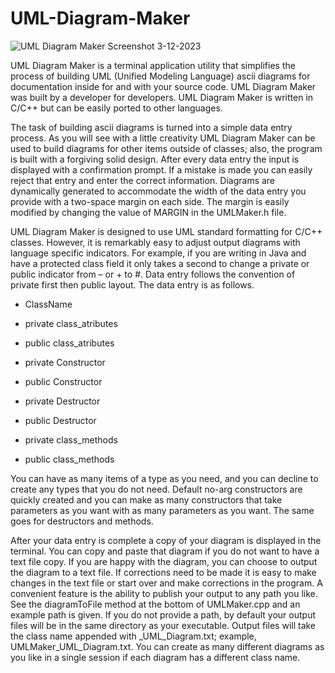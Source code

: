 # UML-Diagram-Maker

![UML Diagram Maker Screenshot 3-12-2023](https://user-images.githubusercontent.com/61360844/225535032-a028529d-3fe2-4a98-91fa-cd44326d7298.png)


UML Diagram Maker is a terminal application utility that simplifies the process of building UML (Unified Modeling Language) ascii diagrams for documentation inside for and with your source code. UML Diagram Maker was built by a developer for developers. UML Diagram Maker is written in C/C++ but can be easily ported to other languages. 


The task of building ascii diagrams is turned into a simple data entry process. As you will see with a little creativity UML Diagram Maker can be used to build diagrams for other items outside of classes; also, the program is built with a forgiving solid design. After every data entry the input is displayed with a confirmation prompt. If a mistake is made you can easily reject that entry and enter the correct information. Diagrams are dynamically generated to accommodate the width of the data entry you provide with a two-space margin on each side. The margin is easily modified by changing the value of MARGIN in the UMLMaker.h file. 


UML Diagram Maker is designed to use UML standard formatting for C/C++ classes. However, it is remarkably easy to adjust output diagrams with language specific indicators. For example, if you are writing in Java and have a protected class field it only takes a second to change a private or public indicator from – or + to #. Data entry follows the convention of private first then public layout. The data entry is as follows. 


* ClassName 

* private class_atributes 

* public class_atributes 

* private Constructor 

* public Constructor 

* private Destructor 

* public Destructor 

* private class_methods 

* public class_methods 


You can have as many items of a type as you need, and you can decline to create any types that you do not need. Default no-arg constructors are quickly created and you can make as many constructors that take parameters as you want with as many parameters as you want. The same goes for destructors and methods.  


After your data entry is complete a copy of your diagram is displayed in the terminal. You can copy and paste that diagram if you do not want to have a text file copy. If you are happy with the diagram, you can choose to output the diagram to a text file. If corrections need to be made it is easy to make changes in the text file or start over and make corrections in the program. A convenient feature is the ability to publish your output to any path you like. See the diagramToFile method at the bottom of UMLMaker.cpp and an example path is given. If you do not provide a path, by default your output files will be in the same directory as your executable. Output files will take the class name appended with _UML_Diagram.txt; example, UMLMaker_UML_Diagram.txt. You can create as many different diagrams as you like in a single session if each diagram has a different class name. 
